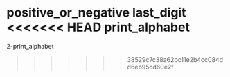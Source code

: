 positive_or_negative
last_digit
<<<<<<< HEAD
print_alphabet
=======
2-print_alphabet
>>>>>>> 38529c7c38a62bc11e2b4cc084dd6eb95cd60e2f
